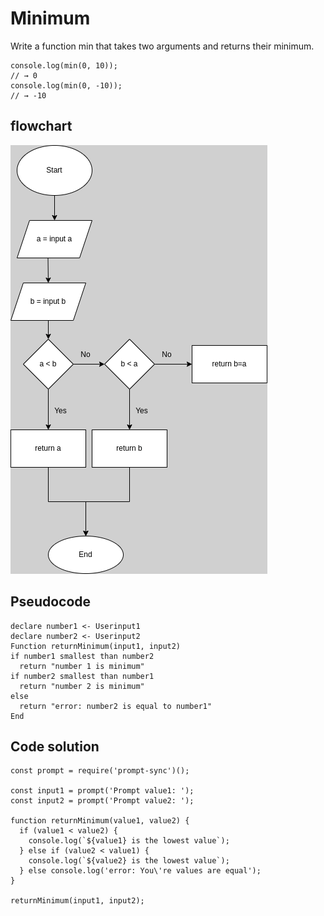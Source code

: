 # Minimum

Write a function min that takes two arguments and returns their minimum.


```
console.log(min(0, 10));
// → 0
console.log(min(0, -10));
// → -10

```


## flowchart 

![flowchart](04.png)

## Pseudocode

```
declare number1 <- Userinput1
declare number2 <- Userinput2
Function returnMinimum(input1, input2)
if number1 smallest than number2
  return "number 1 is minimum"
if number2 smallest than number1
  return "number 2 is minimum"
else 
  return "error: number2 is equal to number1"
End
```

## Code solution

```JS
const prompt = require('prompt-sync')();

const input1 = prompt('Prompt value1: ');
const input2 = prompt('Prompt value2: ');

function returnMinimum(value1, value2) {
  if (value1 < value2) {
    console.log(`${value1} is the lowest value`);
  } else if (value2 < value1) {
    console.log(`${value2} is the lowest value`);
  } else console.log('error: You\'re values are equal');
}

returnMinimum(input1, input2);

```